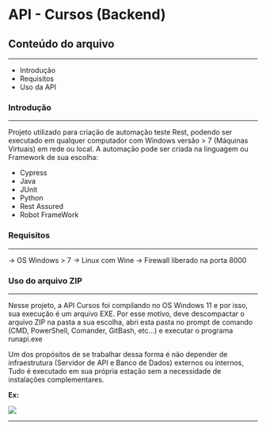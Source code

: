 # API - Cursos (Backend)

## Conteúdo do arquivo

------------------------

* Introdução
* Requisitos
* Uso da API
  
### Introdução
----------------

Projeto utilizado para criação de automação teste Rest, podendo ser executado em qualquer computador com Windows versão > 7 (Máquinas Virtuais) em rede ou local. A automação pode ser criada na linguagem ou Framework de sua escolha:

* Cypress
* Java
* JUnit
* Python
* Rest Assured
* Robot FrameWork

### Requisitos
----------------

-> OS Windows > 7
-> Linux com Wine
-> Firewall liberado na porta 8000

### Uso do arquivo ZIP
-----------------------------

Nesse projeto, a API Cursos foi compilando no OS Windows 11 e por isso, sua execução é um arquivo EXE.
Por esse motivo, deve descompactar o arquivo ZIP na pasta a sua escolha, abri esta pasta no prompt de comando (CMD, PowerShell, Comander, GitBash, etc...) e executar o programa runapi.exe

Um dos propósitos de se trabalhar dessa forma é não depender de infraestrutura (Servidor de API e Banco de Dados) externos ou internos, Tudo é executado em sua própria estação sem a necessidade de instalações complementares.

**Ex:**

![](./img/gif%20apicursos.gif)

-----------------
